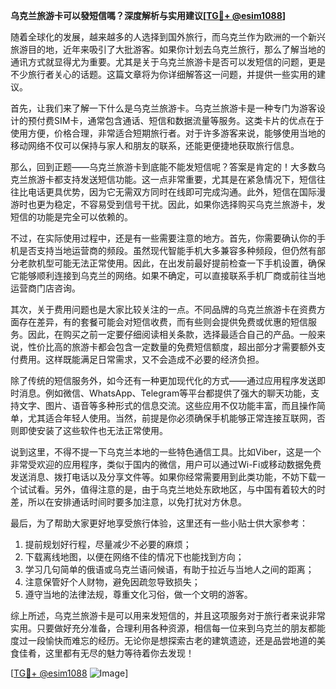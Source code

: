 **乌克兰旅游卡可以發短信嗎？深度解析与实用建议[[TG💪+ @esim1088](https://t.me/s/esim1088)]**

随着全球化的发展，越来越多的人选择到国外旅行，而乌克兰作为欧洲的一个新兴旅游目的地，近年来吸引了大批游客。如果你计划去乌克兰旅行，那么了解当地的通讯方式就显得尤为重要。尤其是关于乌克兰旅游卡是否可以发短信的问题，更是不少旅行者关心的话题。这篇文章将为你详细解答这一问题，并提供一些实用的建议。

首先，让我们来了解一下什么是乌克兰旅游卡。乌克兰旅游卡是一种专门为游客设计的预付费SIM卡，通常包含通话、短信和数据流量等服务。这类卡片的优点在于使用方便，价格合理，非常适合短期旅行者。对于许多游客来说，能够使用当地的移动网络不仅可以保持与家人和朋友的联系，还能更便捷地获取旅行信息。

那么，回到正题——乌克兰旅游卡到底能不能发短信呢？答案是肯定的！大多数乌克兰旅游卡都支持发送短信功能。这一点非常重要，尤其是在紧急情况下，短信往往比电话更具优势，因为它无需双方同时在线即可完成沟通。此外，短信在国际漫游时也更为稳定，不容易受到信号干扰。因此，如果你选择购买乌克兰旅游卡，发短信的功能是完全可以依赖的。

不过，在实际使用过程中，还是有一些需要注意的地方。首先，你需要确认你的手机是否支持当地运营商的频段。虽然现代智能手机大多兼容多种频段，但仍然有部分老款机型可能无法正常使用。因此，在出发前最好提前检查一下手机设置，确保它能够顺利连接到乌克兰的网络。如果不确定，可以直接联系手机厂商或前往当地运营商门店咨询。

其次，关于费用问题也是大家比较关注的一点。不同品牌的乌克兰旅游卡在资费方面存在差异，有的套餐可能会对短信收费，而有些则会提供免费或优惠的短信服务。因此，在购买之前一定要仔细阅读相关条款，选择最适合自己的产品。一般来说，性价比高的旅游卡都会包含一定数量的免费短信额度，超出部分才需要额外支付费用。这样既能满足日常需求，又不会造成不必要的经济负担。

除了传统的短信服务外，如今还有一种更加现代化的方式——通过应用程序发送即时消息。例如微信、WhatsApp、Telegram等平台都提供了强大的聊天功能，支持文字、图片、语音等多种形式的信息交流。这些应用不仅功能丰富，而且操作简单，尤其适合年轻人使用。当然，前提是你必须确保手机能够正常连接互联网，否则即使安装了这些软件也无法正常使用。

说到这里，不得不提一下乌克兰本地的一些特色通信工具。比如Viber，这是一个非常受欢迎的应用程序，类似于国内的微信，用户可以通过Wi-Fi或移动数据免费发送消息、拨打电话以及分享文件等。如果你经常需要用到此类功能，不妨下载一个试试看。另外，值得注意的是，由于乌克兰地处东欧地区，与中国有着较大的时差，所以在安排通话时间时要多加注意，以免打扰对方休息。

最后，为了帮助大家更好地享受旅行体验，这里还有一些小贴士供大家参考：

1. 提前规划好行程，尽量减少不必要的麻烦；
2. 下载离线地图，以便在网络不佳的情况下也能找到方向；
3. 学习几句简单的俄语或乌克兰语问候语，有助于拉近与当地人之间的距离；
4. 注意保管好个人财物，避免因疏忽导致损失；
5. 遵守当地的法律法规，尊重文化习俗，做一个文明的游客。

综上所述，乌克兰旅游卡是可以用来发短信的，并且这项服务对于旅行者来说非常实用。只要做好充分准备，合理利用各种资源，相信每一位来到乌克兰的朋友都能度过一段愉快而难忘的经历。无论你是想探索古老的建筑遗迹，还是品尝地道的美食佳肴，这里都有无尽的魅力等待着你去发现！

[[TG💪+ @esim1088](https://t.me/s/esim1088) ![Image](https://i.postimg.cc/4NQfJmqS/Snipaste-2025-05-13-00-14-12.png)]